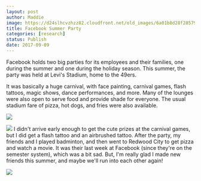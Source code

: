 ```yaml
---
layout: post
author: Maddie
image: https://d24slhcvzhzz82.cloudfront.net/old_images/6a01b8d28f2857970c01b7c91923c5970b-pi.jpg
title: Facebook Summer Party
categories: [research]
status: Publish
date: 2017-09-09
---
```



Facebook holds two big parties for its employees and their families, one during the summer and one during the holiday season. This summer, the party was held at Levi's Stadium, home to the 49ers.

It was basically a huge carnival, with face painting, carnival games, flash tattoos, magic shows, dance performances, and more. Many of the lounges were also open to serve food and provide shade for everyone. The usual stadium fare of pizza, hot dogs, and fries were also available.


![](https://d24slhcvzhzz82.cloudfront.net/old_images/6a01b8d28f2857970c01b8d2a41a3c970c-pi.jpg)


![](https://d24slhcvzhzz82.cloudfront.net/old_images/6a01b8d28f2857970c01b7c91a9e7a970b-pi.jpg)
I didn't arrive early enough to get the cute prizes at the carnival games, but I did get a flash tattoo and an airbrushed tattoo. After the party, my friends and I played badminton, and then went to Redwood City to get pizza and watch a movie. It was their last week at Facebook (since they're on the semester system), which was a bit sad. But, I'm really glad I made new friends this summer, and maybe we'll run into each other again!

![](https://d24slhcvzhzz82.cloudfront.net/old_images/6a01b8d28f2857970c01bb09bddc1b970d-pi.jpg)
